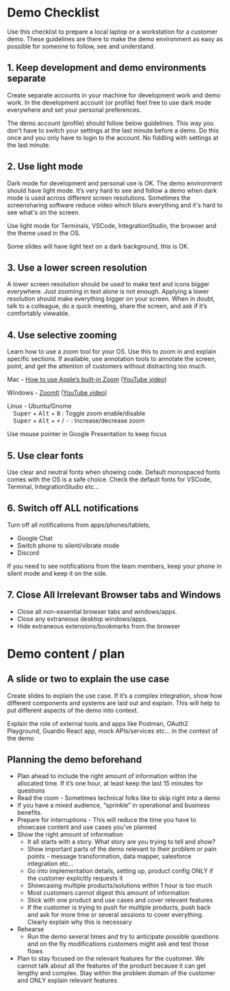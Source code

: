 # Demo Checklist

Use this checklist to prepare a local laptop or a workstation for a customer demo. These guidelines are there to make the demo environment as easy as possible for someone to follow, see and understand.

## 1. Keep development and demo environments separate

Create separate accounts in your machine for development work and demo work. In the development account (or profile) feel free to use dark mode everywhere and set your personal preferences. 

The demo account (profile) should follow below guidelines. This way you don't have to switch your settings at the last minute before a demo. Do this once and you only have to login to the account. No fiddling with settings at the last minute.

## 2. Use light mode

Dark mode for development and personal use is OK. The demo environment should have light mode. It’s very hard to see and follow a demo when dark mode is used across different screen resolutions. Sometimes the screensharing software reduce video which blurs everything and it's hard to see what's on the screen. 

Use light mode for Terminals, VSCode, IntegrationStudio, the browser and the theme used in the OS.

Some slides will have light text on a dark background, this is OK.

## 3. Use a lower screen resolution

A lower screen resolution should be used to make text and icons bigger everywhere. Just zooming in text alone is not enough. Applying a lower resolution should make everything bigger on your screen.
When in doubt, talk to a colleague, do a quick meeting, share the screen, and ask if it’s comfortably viewable.

## 4. Use selective zooming 

Learn how to use a zoom tool for your OS. Use this to zoom in and explain specific sections. If available, use annotation tools to annotate the screen, point, and get the attention of customers without distracting too much.

Mac - [How to use Apple’s built-in Zoom](https://www.lifewire.com/zoom-apples-built-in-screen-magnifier-198673) ([YouTube video](https://www.youtube.com/watch?v=_hl1jgty1e8))

Windows - [ZoomIt](https://learn.microsoft.com/en-us/sysinternals/downloads/zoomit) ([YouTube video](https://www.youtube.com/watch?v=oDeHjYevtiY))

Linux - Ubuntu/Gnome<br />
&ensp;&ensp;<kbd>Super</kbd> + <kbd>Alt</kbd> + <kbd>8</kbd> : Toggle zoom enable/disable<br/>
&ensp;&ensp;<kbd>Super</kbd> + <kbd>Alt</kbd> + <kbd>+</kbd> / <kbd>-</kbd> : Increase/decrease zoom

Use mouse pointer in Google Presentation to keep focus

## 5. Use clear fonts

Use clear and neutral fonts when showing code. Default monospaced fonts comes with the OS is a safe choice. Check the default fonts for VSCode, Terminal, IntegrationStudio etc...

## 6. Switch off ALL notifications

Turn off all notifications from apps/phones/tablets,
* Google Chat
* Switch phone to silent/vibrate mode
* Discord

If you need to see notifications from the team members, keep your phone in silent mode and keep it on the side.


## 7. Close All Irrelevant Browser tabs and Windows

* Close all non-essential browser tabs and windows/apps. 
* Close any extraneous desktop windows/apps. 
* Hide extraneous extensions/bookmarks from the browser

# Demo content / plan

## A slide or two to explain the use case
Create slides to explain the use case. If it’s a complex integration, show how different components and systems are laid out and explain. This will help to put different aspects of the demo into context.

Explain the role of external tools and apps like Postman, OAuth2 Playground, Guardio React app, mock APIs/services etc… in the context of the demo

## Planning the demo beforehand
* Plan ahead to include the right amount of information within the allocated time. If it’s one hour, at least keep the last 15 minutes for questions
* Read the room - Sometimes technical folks like to skip right into a demo
* If you have a mixed audience, “sprinkle” in operational and business benefits.
* Prepare for interruptions - This will reduce the time you have to showcase content and use cases you’ve planned
* Show the right amount of information
    * It all starts with a story. What story are you trying to tell and show?
    * Show important parts of the demo relevant to their problem or pain points - message transformation, data mapper, salesforce integration etc…
    * Go into implementation details, setting up, product config ONLY if the customer explicitly requests it 
    * Showcasing multiple products/solutions within 1 hour is too much
    * Most customers cannot digest this amount of information
    * Stick with one product and use cases and cover relevant features
    * If the customer is trying to push for multiple products, push back and ask for more time or several sessions to cover everything. Clearly explain why this is necessary
* Rehearse
    * Run the demo several times and try to anticipate possible questions and on the fly modifications customers might ask and test those flows
* Plan to stay focused on the relevant features for the customer. We cannot talk about all the features of the product because it can get lengthy and complex. Stay within the problem domain of the customer and ONLY explain relevant features


